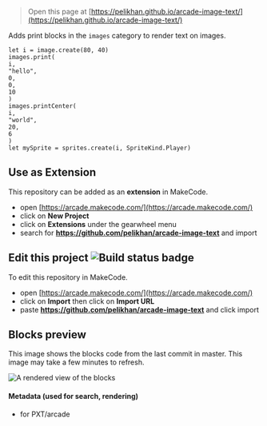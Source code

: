 
> Open this page at [https://pelikhan.github.io/arcade-image-text/](https://pelikhan.github.io/arcade-image-text/)

Adds print blocks in the ``images`` category to render text on images.

```blocks
let i = image.create(80, 40)
images.print(
i,
"hello",
0,
0,
10
)
images.printCenter(
i,
"world",
20,
6
)
let mySprite = sprites.create(i, SpriteKind.Player)
```

## Use as Extension

This repository can be added as an **extension** in MakeCode.

* open [https://arcade.makecode.com/](https://arcade.makecode.com/)
* click on **New Project**
* click on **Extensions** under the gearwheel menu
* search for **https://github.com/pelikhan/arcade-image-text** and import

## Edit this project ![Build status badge](https://github.com/pelikhan/arcade-image-text/workflows/MakeCode/badge.svg)

To edit this repository in MakeCode.

* open [https://arcade.makecode.com/](https://arcade.makecode.com/)
* click on **Import** then click on **Import URL**
* paste **https://github.com/pelikhan/arcade-image-text** and click import

## Blocks preview

This image shows the blocks code from the last commit in master.
This image may take a few minutes to refresh.

![A rendered view of the blocks](https://github.com/pelikhan/arcade-image-text/raw/master/.github/makecode/blocks.png)

#### Metadata (used for search, rendering)

* for PXT/arcade
<script src="https://makecode.com/gh-pages-embed.js"></script><script>makeCodeRender("{{ site.makecode.home_url }}", "{{ site.github.owner_name }}/{{ site.github.repository_name }}");</script>
